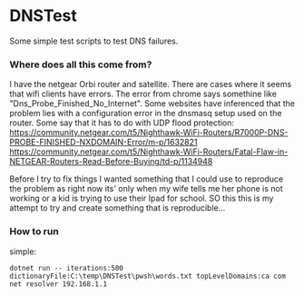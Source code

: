 # DNSTest

Some simple test scripts to test DNS failures.

### Where does all this come from?
I have the netgear Orbi router and satellite. There are cases where it seems that wifi clients have errors. The error from chrome says somethine like "Dns_Probe_Finished_No_Internet". Some websites have inferenced that the problem lies with a configuration error in the dnsmasq setup used on the router. Some say that it has to do with UDP flood protection:
https://community.netgear.com/t5/Nighthawk-WiFi-Routers/R7000P-DNS-PROBE-FINISHED-NXDOMAIN-Error/m-p/1632821
https://community.netgear.com/t5/Nighthawk-WiFi-Routers/Fatal-Flaw-in-NETGEAR-Routers-Read-Before-Buying/td-p/1134948

Before I try to fix things I wanted something that I could use to reproduce the problem as right now its' only when my wife tells me her phone is not working or a kid is trying to use their Ipad for school. SO this this is my attempt to try and create something that is reproducible...

### How to run
simple:

    dotnet run -- iterations:500 dictionaryFile:C:\temp\DNSTest\pwsh\words.txt topLevelDomains:ca com net resolver 192.168.1.1


